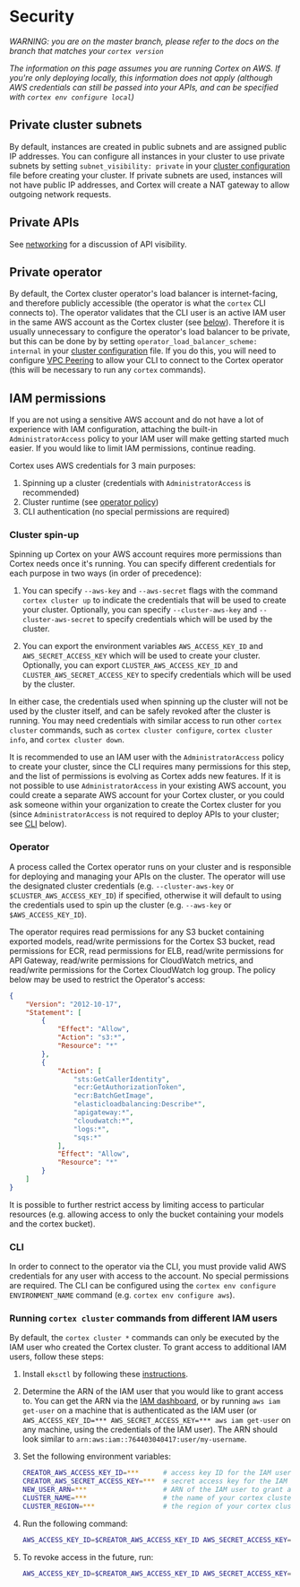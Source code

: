 # Security

_WARNING: you are on the master branch, please refer to the docs on the branch that matches your `cortex version`_

_The information on this page assumes you are running Cortex on AWS. If you're only deploying locally, this information does not apply (although AWS credentials can still be passed into your APIs, and can be specified with `cortex env configure local`)_

## Private cluster subnets

By default, instances are created in public subnets and are assigned public IP addresses. You can configure all instances in your cluster to use private subnets by setting `subnet_visibility: private` in your [cluster configuration](../cluster-management/config.md) file before creating your cluster. If private subnets are used, instances will not have public IP addresses, and Cortex will create a NAT gateway to allow outgoing network requests.

## Private APIs

See [networking](../deployments/networking.md) for a discussion of API visibility.

## Private operator

By default, the Cortex cluster operator's load balancer is internet-facing, and therefore publicly accessible (the operator is what the `cortex` CLI connects to). The operator validates that the CLI user is an active IAM user in the same AWS account as the Cortex cluster (see [below](#cli)). Therefore it is usually unnecessary to configure the operator's load balancer to be private, but this can be done by by setting `operator_load_balancer_scheme: internal` in your [cluster configuration](../cluster-management/config.md) file. If you do this, you will need to configure [VPC Peering](../guides/vpc-peering.md) to allow your CLI to connect to the Cortex operator (this will be necessary to run any `cortex` commands).

## IAM permissions

If you are not using a sensitive AWS account and do not have a lot of experience with IAM configuration, attaching the built-in `AdministratorAccess` policy to your IAM user will make getting started much easier. If you would like to limit IAM permissions, continue reading.

Cortex uses AWS credentials for 3 main purposes:

1. Spinning up a cluster (credentials with `AdministratorAccess` is recommended)
2. Cluster runtime (see [operator policy](#operator))
3. CLI authentication (no special permissions are required)

### Cluster spin-up

Spinning up Cortex on your AWS account requires more permissions than Cortex needs once it's running. You can specify different credentials for each purpose in two ways (in order of precedence):

1. You can specify `--aws-key` and `--aws-secret` flags with the command `cortex cluster up` to indicate the credentials that will be used to create your cluster. Optionally, you can specify `--cluster-aws-key` and `--cluster-aws-secret` to specify credentials which will be used by the cluster.

2. You can export the environment variables `AWS_ACCESS_KEY_ID` and `AWS_SECRET_ACCESS_KEY` which will be used to create your cluster. Optionally, you can export `CLUSTER_AWS_ACCESS_KEY_ID` and `CLUSTER_AWS_SECRET_ACCESS_KEY` to specify credentials which will be used by the cluster.

In either case, the credentials used when spinning up the cluster will not be used by the cluster itself, and can be safely revoked after the cluster is running. You may need credentials with similar access to run other `cortex cluster` commands, such as `cortex cluster configure`, `cortex cluster info`, and `cortex cluster down`.

It is recommended to use an IAM user with the `AdministratorAccess` policy to create your cluster, since the CLI requires many permissions for this step, and the list of permissions is evolving as Cortex adds new features. If it is not possible to use `AdministratorAccess` in your existing AWS account, you could create a separate AWS account for your Cortex cluster, or you could ask someone within your organization to create the Cortex cluster for you (since `AdministratorAccess` is not required to deploy APIs to your cluster; see [CLI](#cli) below).

### Operator

A process called the Cortex operator runs on your cluster and is responsible for deploying and managing your APIs on the cluster. The operator will use the designated cluster credentials (e.g. `--cluster-aws-key` or `$CLUSTER_AWS_ACCESS_KEY_ID`) if specified, otherwise it will default to using the credentials used to spin up the cluster (e.g. `--aws-key` or `$AWS_ACCESS_KEY_ID`).

The operator requires read permissions for any S3 bucket containing exported models, read/write permissions for the Cortex S3 bucket, read permissions for ECR, read permissions for ELB, read/write permissions for API Gateway, read/write permissions for CloudWatch metrics, and read/write permissions for the Cortex CloudWatch log group. The policy below may be used to restrict the Operator's access:

```json
{
    "Version": "2012-10-17",
    "Statement": [
        {
            "Effect": "Allow",
            "Action": "s3:*",
            "Resource": "*"
        },
        {
            "Action": [
                "sts:GetCallerIdentity",
                "ecr:GetAuthorizationToken",
                "ecr:BatchGetImage",
                "elasticloadbalancing:Describe*",
                "apigateway:*",
                "cloudwatch:*",
                "logs:*",
                "sqs:*"
            ],
            "Effect": "Allow",
            "Resource": "*"
        }
    ]
}
```

It is possible to further restrict access by limiting access to particular resources (e.g. allowing access to only the bucket containing your models and the cortex bucket).

### CLI

In order to connect to the operator via the CLI, you must provide valid AWS credentials for any user with access to the account. No special permissions are required. The CLI can be configured using the `cortex env configure ENVIRONMENT_NAME` command (e.g. `cortex env configure aws`).

### Running `cortex cluster` commands from different IAM users

By default, the `cortex cluster *` commands can only be executed by the IAM user who created the Cortex cluster. To grant access to additional IAM users, follow these steps:

1. Install `eksctl` by following these [instructions](https://eksctl.io/introduction/#installation).

1. Determine the ARN of the IAM user that you would like to grant access to. You can get the ARN via the [IAM dashboard](https://console.aws.amazon.com/iam/home#/users), or by running `aws iam get-user` on a machine that is authenticated as the IAM user (or `AWS_ACCESS_KEY_ID=*** AWS_SECRET_ACCESS_KEY=*** aws iam get-user` on any machine, using the credentials of the IAM user). The ARN should look similar to `arn:aws:iam::764403040417:user/my-username`.

1. Set the following environment variables:

    ```bash
    CREATOR_AWS_ACCESS_KEY_ID=***      # access key ID for the IAM user that created the cluster
    CREATOR_AWS_SECRET_ACCESS_KEY=***  # secret access key for the IAM user that created the cluster
    NEW_USER_ARN=***                   # ARN of the IAM user to grant access to
    CLUSTER_NAME=***                   # the name of your cortex cluster (will be "cortex" unless you specified a different name in your cluster configuration file)
    CLUSTER_REGION=***                 # the region of your cortex cluster
    ```

1. Run the following command:

    ```bash
    AWS_ACCESS_KEY_ID=$CREATOR_AWS_ACCESS_KEY_ID AWS_SECRET_ACCESS_KEY=$CREATOR_AWS_SECRET_ACCESS_KEY eksctl create iamidentitymapping --region $CLUSTER_REGION --cluster $CLUSTER_NAME --arn $NEW_USER_ARN --group system:masters --username $NEW_USER_ARN
    ```

1. To revoke access in the future, run:

    ```bash
    AWS_ACCESS_KEY_ID=$CREATOR_AWS_ACCESS_KEY_ID AWS_SECRET_ACCESS_KEY=$CREATOR_AWS_SECRET_ACCESS_KEY eksctl delete iamidentitymapping --region $CLUSTER_REGION --cluster $CLUSTER_NAME --arn $NEW_USER_ARN --all
    ```
